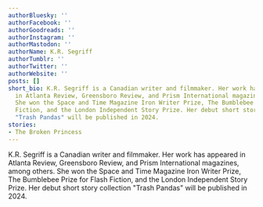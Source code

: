 ```yaml
---
authorBluesky: ''
authorFacebook: ''
authorGoodreads: ''
authorInstagram: ''
authorMastodon: ''
authorName: K.R. Segriff
authorTumblr: ''
authorTwitter: ''
authorWebsite: ''
posts: []
short_bio: K.R. Segriff is a Canadian writer and filmmaker. Her work has appeared
  in Atlanta Review, Greensboro Review, and Prism International magazines, among others.
  She won the Space and Time Magazine Iron Writer Prize, The Bumblebee Prize for Flash
  Fiction, and the London Independent Story Prize. Her debut short story collection
  "Trash Pandas" will be published in 2024.
stories:
- The Broken Princess
---
```


K.R. Segriff is a Canadian writer and filmmaker. Her work has appeared in Atlanta Review, Greensboro Review, and Prism International magazines, among others. She won the Space and Time Magazine Iron Writer Prize, The Bumblebee Prize for Flash Fiction, and the London Independent Story Prize. Her debut short story collection "Trash Pandas" will be published in 2024.